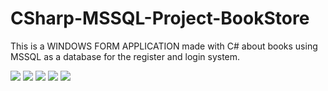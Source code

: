 # CSharp-MSSQL-Project-BookStore
This is a WINDOWS FORM APPLICATION made with C# about books using MSSQL as a database for the register and login system.

<img src="https://cdn.discordapp.com/attachments/323107036990668810/1029433049047380068/unknown.png">
<img src="https://i.ibb.co/sVn1F4j/image-Book01.png">
<img src="https://i.ibb.co/YTdyT9S/image-Book02.png">
<img src="https://cdn.discordapp.com/attachments/323107036990668810/1029433325078708296/unknown.png">
<img src="https://i.ibb.co/gzDrdDm/image.png">
<img src="">
